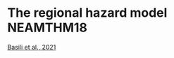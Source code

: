 # **The regional hazard model NEAMTHM18**

<a href=https://doi.org/10.3389/feart.2020.616594 target="_blank">Basili et al., 2021</a>
